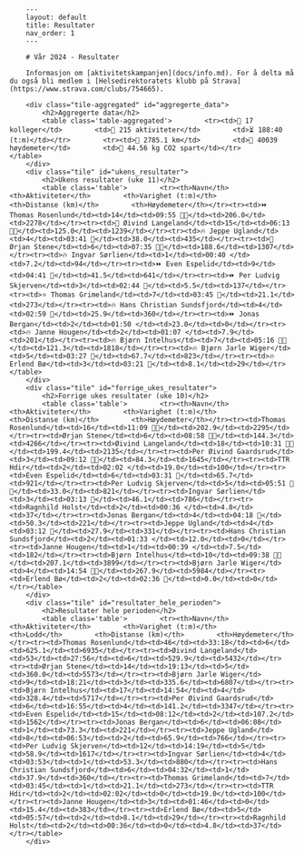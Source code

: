 

        ---
        layout: default
        title: Resultater
        nav_order: 1
        ---

        # Vår 2024 - Resultater

        Informasjon om [aktivitetskampanjen](docs/info.md). For å delta må du også bli medlem i [Helsedirektoratets klubb på Strava](https://www.strava.com/clubs/754665).

        <div class="tile-aggregated" id="aggregerte_data">
            <h2>Aggregerte data</h2>
            <table class='table-aggregated'>        <tr><td>👥 17 kolleger</td>        <td>🏁 215 aktiviteter</td>        <td>⏳ 188:40 (t:m)</td></tr>        <tr><td>📏 2785.1 km</td>        <td>🧗 40039 høydemeter</td>        <td>🌱 44.56 kg CO2 spart</td></tr>        </table>
        </div>
        <div class="tile" id="ukens_resultater">
            <h2>Ukens resultater (uke 11)</h2>
            <table class='table'>        <tr><th>Navn</th>        <th>Aktiviteter</th>        <th>Varighet (t:m)</th>        <th>Distanse (km)</th>        <th>Høydemeter</th></tr><tr><td>⏩ Thomas Rosenlund</td><td>14</td><td>09:55 🎫🎫</td><td>206.0</td><td>2278</td></tr><tr><td>🔺 Øivind Langeland</td><td>15</td><td>06:13 🎫🎫</td><td>125.0</td><td>1239</td></tr><tr><td>🔥 Jeppe Ugland</td><td>4</td><td>03:41 🎫</td><td>38.0</td><td>435</td></tr><tr><td>🔻 Ørjan Stene</td><td>6</td><td>07:35 🎫🎫</td><td>188.6</td><td>1307</td></tr><tr><td>🔥 Ingvar Sørlien</td><td>1</td><td>00:40 </td><td>7.2</td><td>94</td></tr><tr><td>⏩ Even Espelid</td><td>9</td><td>04:41 🎫</td><td>41.5</td><td>641</td></tr><tr><td>⏩ Per Ludvig Skjerven</td><td>3</td><td>02:44 🎫</td><td>5.5</td><td>137</td></tr><tr><td>⭐ Thomas Grimeland</td><td>7</td><td>03:45 🎫</td><td>21.1</td><td>273</td></tr><tr><td>🔥 Hans Christian Sundsfjord</td><td>4</td><td>02:59 🎫</td><td>25.9</td><td>360</td></tr><tr><td>⏩ Jonas Bergan</td><td>2</td><td>01:50 </td><td>23.0</td><td>0</td></tr><tr><td>🔥 Janne Hougen</td><td>2</td><td>01:07 </td><td>7.9</td><td>201</td></tr><tr><td>🔥 Bjørn Intelhus</td><td>7</td><td>05:16 🎫🎫</td><td>121.3</td><td>1818</td></tr><tr><td>🔥 Bjørn Jarle Wiger</td><td>5</td><td>03:27 🎫</td><td>67.7</td><td>823</td></tr><tr><td>🔥 Erlend Bø</td><td>3</td><td>03:21 🎫</td><td>8.1</td><td>29</td></tr></table>
        </div>
        <div class="tile" id="forrige_ukes_resultater">
            <h2>Forrige ukes resultater (uke 10)</h2>
            <table class='table'>        <tr><th>Navn</th>        <th>Aktiviteter</th>        <th>Varighet (t:m)</th>        <th>Distanse (km)</th>        <th>Høydemeter</th></tr><tr><td>Thomas Rosenlund</td><td>16</td><td>11:09 🎫🎫</td><td>202.9</td><td>2295</td></tr><tr><td>Ørjan Stene</td><td>6</td><td>08:58 🎫🎫</td><td>144.3</td><td>4266</td></tr><tr><td>Øivind Langeland</td><td>18</td><td>10:31 🎫🎫</td><td>199.4</td><td>2135</td></tr><tr><td>Per Øivind Gaardsrud</td><td>3</td><td>09:12 🎫🎫</td><td>84.3</td><td>1645</td></tr><tr><td>TTR Hdir</td><td>2</td><td>02:02 </td><td>19.0</td><td>100</td></tr><tr><td>Even Espelid</td><td>6</td><td>03:31 🎫</td><td>65.7</td><td>921</td></tr><tr><td>Per Ludvig Skjerven</td><td>5</td><td>05:51 🎫🎫</td><td>33.0</td><td>821</td></tr><tr><td>Ingvar Sørlien</td><td>3</td><td>03:13 🎫</td><td>46.1</td><td>786</td></tr><tr><td>Ragnhild Holst</td><td>2</td><td>00:36 </td><td>4.8</td><td>37</td></tr><tr><td>Jonas Bergan</td><td>4</td><td>04:18 🎫</td><td>50.3</td><td>221</td></tr><tr><td>Jeppe Ugland</td><td>4</td><td>03:12 🎫</td><td>27.9</td><td>331</td></tr><tr><td>Hans Christian Sundsfjord</td><td>2</td><td>01:33 </td><td>12.0</td><td>0</td></tr><tr><td>Janne Hougen</td><td>1</td><td>00:39 </td><td>7.5</td><td>182</td></tr><tr><td>Bjørn Intelhus</td><td>10</td><td>09:38 🎫🎫</td><td>207.1</td><td>3899</td></tr><tr><td>Bjørn Jarle Wiger</td><td>4</td><td>14:54 🎫🎫</td><td>267.9</td><td>5984</td></tr><tr><td>Erlend Bø</td><td>2</td><td>02:36 🎫</td><td>0.0</td><td>0</td></tr></table>
        </div>
        <div class="tile" id="resultater_hele_perioden">
            <h2>Resultater hele perioden</h2>
            <table class='table'>        <tr><th>Navn</th>        <th>Aktiviteter</th>        <th>Varighet (t:m)</th>        <th>Lodd</th>        <th>Distanse (km)</th>        <th>Høydemeter</th></tr><tr><td>Thomas Rosenlund</td><td>46</td><td>33:18</td><td>6</td><td>625.1</td><td>6935</td></tr><tr><td>Øivind Langeland</td><td>53</td><td>27:56</td><td>6</td><td>529.9</td><td>5432</td></tr><tr><td>Ørjan Stene</td><td>14</td><td>19:13</td><td>5</td><td>360.0</td><td>5573</td></tr><tr><td>Bjørn Jarle Wiger</td><td>9</td><td>18:21</td><td>3</td><td>335.6</td><td>6807</td></tr><tr><td>Bjørn Intelhus</td><td>17</td><td>14:54</td><td>4</td><td>328.4</td><td>5717</td></tr><tr><td>Per Øivind Gaardsrud</td><td>6</td><td>16:55</td><td>4</td><td>141.2</td><td>3347</td></tr><tr><td>Even Espelid</td><td>15</td><td>08:12</td><td>2</td><td>107.2</td><td>1562</td></tr><tr><td>Jonas Bergan</td><td>6</td><td>06:08</td><td>1</td><td>73.3</td><td>221</td></tr><tr><td>Jeppe Ugland</td><td>8</td><td>06:53</td><td>2</td><td>65.9</td><td>766</td></tr><tr><td>Per Ludvig Skjerven</td><td>12</td><td>14:19</td><td>5</td><td>58.9</td><td>1617</td></tr><tr><td>Ingvar Sørlien</td><td>4</td><td>03:53</td><td>1</td><td>53.3</td><td>880</td></tr><tr><td>Hans Christian Sundsfjord</td><td>6</td><td>04:32</td><td>1</td><td>37.9</td><td>360</td></tr><tr><td>Thomas Grimeland</td><td>7</td><td>03:45</td><td>1</td><td>21.1</td><td>273</td></tr><tr><td>TTR Hdir</td><td>2</td><td>02:02</td><td>0</td><td>19.0</td><td>100</td></tr><tr><td>Janne Hougen</td><td>3</td><td>01:46</td><td>0</td><td>15.4</td><td>383</td></tr><tr><td>Erlend Bø</td><td>5</td><td>05:57</td><td>2</td><td>8.1</td><td>29</td></tr><tr><td>Ragnhild Holst</td><td>2</td><td>00:36</td><td>0</td><td>4.8</td><td>37</td></tr></table>
        </div>
        